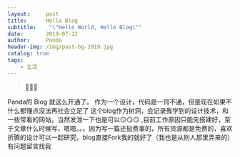 ```yaml
---
layout:     post
title:      Hello Blog
subtitle:    "\"Hello World, Hello Blog\""
date:       2019-07-22
author:     Panda
header-img: /img/post-bg-2019.jpg
catalog: true
tags:
    - 生活
---
```


> 🙉🙉🙉 

Panda的 Blog 就这么开通了。
作为一个设计，代码是一窍不通，但是现在如果不什么都懂点没法再社会立足了
这个blog作为树洞，会记录我学到的设计技术，和一些常看的网站，当然发泄一下也是可以😏😏😏 ,目前工作原因只能先搭建好，至于文章什么时候写，嗯嗯。。。因为写一篇还挺费事的，所有资源都是免费的，喜欢折腾的设计可以一起研究，blog直接Fork我的就好了（我也是从别人那里弄来的）有问题留言找我



